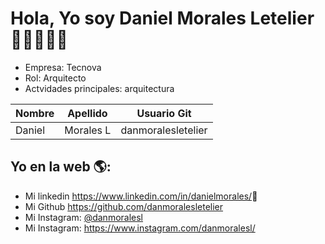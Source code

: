 # Hola, Yo soy Daniel Morales Letelier  👋👨‍💻👩‍💻

* Empresa: Tecnova
* Rol: Arquitecto
* Actvidades principales: arquitectura

| Nombre       | Apellido    | Usuario Git        |
|--------------|-------------|--------------------|
| Daniel       | Morales L   | danmoralesletelier |


## Yo en la web 🌎:
- Mi linkedin <a href="<>">https://www.linkedin.com/in/danielmorales/</a>💼
- Mi Github <a href="<>">https://github.com/danmoralesletelier</a>
- Mi Instagram: [@danmoralesl](https://www.instagram.com/danmoralesl/)
- Mi Instagram: <a href="<>">https://www.instagram.com/danmoralesl/</a>
